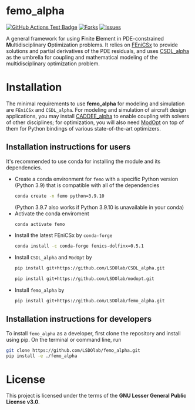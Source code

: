 # femo_alpha

<!---
[![Python](https://img.shields.io/pypi/pyversions/femo_alpha)](https://img.shields.io/pypi/pyversions/femo_alpha)
[![Pypi](https://img.shields.io/pypi/v/femo_alpha)](https://pypi.org/project/femo_alpha/)
[![Coveralls Badge][13]][14]
[![PyPI version][10]][11]
[![PyPI Monthly Downloads][12]][11]
-->

[![GitHub Actions Test Badge](https://github.com/LSDOlab/femo_alpha/actions/workflows/actions.yml/badge.svg)](https://github.com/femo_alpha/femo_alpha/actions)
[![Forks](https://img.shields.io/github/forks/LSDOlab/femo_alpha.svg)](https://github.com/LSDOlab/femo_alpha/network)
[![Issues](https://img.shields.io/github/issues/LSDOlab/femo_alpha.svg)](https://github.com/LSDOlab/femo_alpha/issues)

A general framework for using **F**inite **E**lement in PDE-constrained **M**ultidisciplinary **O**ptimization problems. It relies on [FEniCSx](https://fenicsproject.org/) to provide solutions and partial derivatives of the PDE residuals, and uses [CSDL_alpha](https://github.com/LSDOlab/CSDL_alpha) as the umbrella for coupling and mathematical modeling of the multidisciplinary optimization problem. 



# Installation

The minimal requirements to use **femo_alpha** for modeling and simulation are `FEniCSx` and `CSDL_alpha`. For modeling and simulation of aircraft design applications, you may install [CADDEE_alpha](https://github.com/LSDOlab/CADDEE_alpha) to enable coupling with solvers of other disciplines; for optimization, you will also need [ModOpt](https://github.com/LSDOlab/modopt) on top of them for Python bindings of various state-of-the-art optimizers. 

## Installation instructions for users
It's recommended to use conda for installing the module and its dependencies.

- Create a conda environment for `femo` with a specific Python version (Python 3.9) that is compatible with all of the dependencies
  ```sh
  conda create -n femo python=3.9.10
  ```
  (Python 3.9.7 also works if Python 3.9.10 is unavailable in your conda)
- Activate the conda enviroment 
  ```sh
  conda activate femo
  ```
- Install the latest FEniCSx by `conda-forge`
  ```sh
  conda install -c conda-forge fenics-dolfinx=0.5.1
  ```
- Install `CSDL_alpha` and `ModOpt` by
  ```sh
  pip install git+https://github.com/LSDOlab/CSDL_alpha.git
  ```
  ```sh
  pip install git+https://github.com/LSDOlab/modopt.git
  ```
- Install `femo_alpha` by 
  ```sh
  pip install git+https://github.com/LSDOlab/femo_alpha.git
  ```

## Installation instructions for developers
To install `femo_alpha` as a developer, first clone the repository and install using pip.
On the terminal or command line, run
```sh
git clone https://github.com/LSDOlab/femo_alpha.git
pip install -e ./femo_alpha
```

# License
This project is licensed under the terms of the **GNU Lesser General Public License v3.0**.
